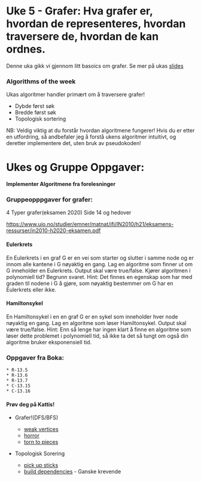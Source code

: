 # Uke 5 - Grafer: Hva grafer er, hvordan de representeres, hvordan traversere de, hvordan de kan ordnes.

Denne uka gikk vi gjennom litt basoics om grafer. Se mer på ukas [slides](https://github.com/amaduswaray/IN2010-Gruppe-5/blob/main/Uke%2005/IN2010%20Uke%205.pdf)

### Algorithms of the week
Ukas algoritmer handler primært om å traversere grafer!
* Dybde først søk
* Bredde først søk
* Topologisk sortering


NB: Veldig viktig at du forstår hvordan algoritmene fungerer! Hvis du er etter en utfordring, så andbefaler jeg å forstå ukens algoritmer intuitivt, og deretter implementere det, uten bruk av pseudokoden!


# Ukes og Gruppe Oppgaver:

**Implementer Algoritmene fra forelesninger**

### Gruppeopppgaver for grafer:

4 Typer grafer(eksamen 2020)
Side 14 og hedover

https://www.uio.no/studier/emner/matnat/ifi/IN2010/h21/eksamens-ressurser/in2010-h2020-eksamen.pdf

#### Eulerkrets
En Eulerkrets i en graf G er en vei som starter og slutter i samme node og er innom alle kantene i G nøyaktig en gang. Lag en algoritme som finner ut om G inneholder en Eulerkrets. Output skal være true/false. Kjører algoritmen i polynomiell tid? Begrunn svaret. Hint: Det finnes en egenskap som har med graden til nodene i G å gjøre, som nøyaktig bestemmer om G har en Eulerkrets eller ikke.


#### Hamiltonsykel
En Hamiltonsykel i en en graf G er en sykel som inneholder hver node nøyaktig en gang. Lag en algoritme som løser Hamiltonsykel. Output skal være true/false. Hint: Enn så lenge har ingen klart å finne en algoritme som løser dette problemet i polynomiell tid, så ikke ta det så tungt om også din algoritme bruker eksponensiell tid.



### Oppgaver fra Boka:
    * R-13.5
    * R-13.6
    * R-13.7
    * C-13.15
    * C-13.16



#### Prøv deg på Kattis!

* Grafer!(DFS/BFS)
    * [weak vertices](https://open.kattis.com/problems/weakvertices)
    * [horror](https://open.kattis.com/problems/horror)
    * [torn to pieces](https://open.kattis.com/problems/torn2pieces)
    
* Topologisk Sorering
  * [pick up sticks](https://open.kattis.com/problems/pickupsticks)
  * [build dependencies](https://open.kattis.com/problems/builddeps) - Ganske krevende
